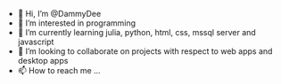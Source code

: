 - 👋 Hi, I’m @DammyDee
- 👀 I’m interested in programming
- 🌱 I’m currently learning julia, python, html, css, mssql server and javascript
- 💞️ I’m looking to collaborate on projects with respect to web apps and desktop apps
- 📫 How to reach me ...

<!---
DammyDee/DammyDee is a ✨ special ✨ repository because its `README.md` (this file) appears on your GitHub profile.
You can click the Preview link to take a look at your changes.
--->
